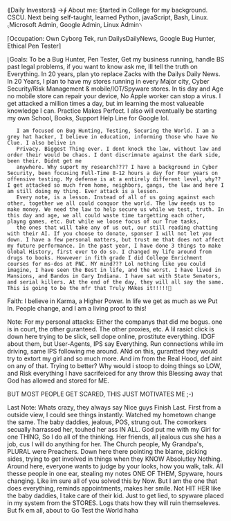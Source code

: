 ⟪Daily Investors⟫
→∲ About me: §tarted in College for my background. CSCU. Next being self-taught, learned Python, javaScript, Bash, Linux.
             ৻Microsoft Admin, Google Admin, Linux Admin৲

⌈Occupation: Own Cyborg Tek, run DailysDailyNews, Google Bug Hunter, Ethical Pen Tester⌉

⌊Goals: To be a Bug Hunter, Pen Tester, Get my business running, handle BS past legal problems, if you want to know ask me, Ill tell the truth on Everything.
       In 20 years, plan yto replace Zacks with the Dailys Daily News. In 20 Years, I plan to have my stores running in every Major city, Cyber Security/Risk Management &
       mobile/IOT/Spyware stores. In tis day and Age no mobile store can repair your device, No Apple worker can stop a virus. I get attacked a million times a day, but im learning the most valueable knowledge I can. Practice Makes Perfect. I also will eventually be starting my own School, Books, Support Help Line for Google lol.

       I am focused on Bug Hunting, Testing, Securing the World. I am a grey hat hacker, I believe in education, informing those who have No Clue. I also belive in
       Privacy. Biggest Thing ever. I dont knock the law, without law and order their would be chaos. I dont discrimnate against the dark side, been their. Didnt get me
       anywhere. Why suport my research???? I have a background in Cyber Security, been focusing Full-Time 8-12 hours a day for Four years on offensive testing. My defense is at a entirely different level, why?? I get attacked so much from home, neighbors, gangs, the law and here I am still doing my thing. Ever attack is a lesson.
       Every note, is a lesson. Instead of all of us going against each other, together we all could conquor the world. The law needs us to make money. We need the law to help secure us while we test, truth. In this day and age, we all could waste time targetting each other, playng games, etc. But while we loose focus of our True tasks,
       the ones that will take any of us out, our still reading chatting with their AI. If you choose to donate, sponser I will not let you down. I have a few personal matters, but trust me that does not affect my future performance. In the past year, I have done 3 things to make Global History, first ever to do so. I changed my life around from drugs to books. Howvever in fith grade I did College Enrichment courses for ms-dos at PNC. MY mind??? Lol nothing like you could imagine, I have seen the Best in life, and the worst. I have lived in Mansions, and Bandos in Gary Indiana. I have sat with State Senators, and serial killers. At the end of the day, they will all say the same. This is going to be the mfr that Truly MAkes it!!!!!💯


Faith: I believe in Karma, a Higher Power. In life we get as much as we Put In. People change, and I am a living proof to this!


Note: For my personal attacks: Either the companys that did me bogus. one is in court, the other guranteed. The other proxies, etc. A lil rasict click is down here
trying to be slick, sell dope online, prostitute everything. IDGF about them, but User-Agents, IPS say Everything. Run connections while im driving, same IPS following me around. ANd on this, gurantted they would try to extort my girl and so much more. And im from the Real Hood, def aint on any of that. Trying to better? Why would i stoop to doing things so LOW, and Risk everything I have sacrifeiced for any throw this Blessing away that God has allowed and stored for ME.

BUT MOST PEOPLE GET SCARED, THIS JUST MOTIVATES ME ;-)


Last Note: Whats crazy, they always say Nice guys Finish Last. First from a outside view, I could see things instantly. Watched my hometown change the same.
          The baby daddies, jealous, POS, strung out. The coworkers secually harrassed her, touhed her ass IN ALL. God put me with my Girl for one THING,
          So I do all of the thinking. Her friends, all jealous cus she has a job, cus I will do anything for her. The Church people, My Grandpa's, PLURAL were Preachers.
          Down here there pointing the blame, picking sides, trying to get involved in things when they KNOW Absolutley Nothing. Around here, everyone wants to judge by 
          your looks, how you walk, talk. All thesse people in one ear, stealing my notes ONE OF THEM, Spyware, hours changing. Like im sure all of you solved this by 
          Now. But I am the one that does everything, reminds appointments, makes her smile. Not HIT HER like the baby daddies, I take care of their kid. Just to get lied, to spyware placed in my system from the STORES. Logs thats how they will ruin themseleves.
          But fk em all, about to Go Test the World haha


       
